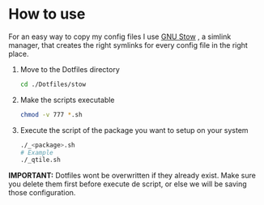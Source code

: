 # How to use

For an easy way to copy my config files I use [GNU Stow](https://www.gnu.org/software/stow/) , a simlink manager, that creates the right symlinks for every config file in the right place. 

1. Move to the Dotfiles directory
   
   ```bash
   cd ./Dotfiles/stow
   ```

2. Make the scripts executable
   
   ```bash
   chmod -v 777 *.sh
   ```

3. Execute the script of the package you want to setup on your system
   
   ```bash
   ./_<package>.sh
   # Example
   ./_qtile.sh
   ```

**IMPORTANT:** Dotfiles wont be overwritten if they already exist. Make sure you delete them first before execute de script, or else we will be saving those configuration.
